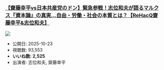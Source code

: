 ### [【齋藤幸平vs日本共産党のドン】緊急参戦！志位和夫が語るマルクス『資本論』の真実…自由・労働・社会の本質とは？【ReHacQ齋藤幸平&志位和夫】](https://www.youtube.com/watch?v=DEMH8VS6sns)
[![](https://img.youtube.com/vi/DEMH8VS6sns/sddefault.jpg)](https://www.youtube.com/watch?v=DEMH8VS6sns)
-   公開日: 2025-10-23
-   視聴数: 93,553
-   **いいね数: 2,525**
-   出演者: 志位和夫, 齋藤幸平

